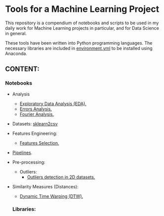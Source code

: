 # Tools for a Machine Learning Project

This repository is a compendium of notebooks and scripts to be used in my daily work for Machine Learning projects in particular, and for Data Science in general.

These tools have been written into Python programming languages. The necessary libraries are included in [environment.yml](https://github.com/jmquintana79/tools_mlproj/blob/master/environment.yml) to be installed using Anaconda.

## CONTENT:

### Notebooks

- Analysis
  - [Exploratory Data Analysis (EDA).](https://github.com/jmquintana79/tools_mlproj/tree/master/notebooks/analysis/EDA)
  - [Errors Analysis.](https://github.com/jmquintana79/tools_mlproj/tree/master/notebooks/analysis/errors)
  - [Fourier Analysis.](https://github.com/jmquintana79/tools_mlproj/tree/master/notebooks/analysis/fourier)
- Datasets: [sklearn2csv](https://github.com/jmquintana79/tools_mlproj/blob/master/notebooks/datasets/notebook-dataset-sklearn2csv.ipynb)
- Features Engineering:
  - [Features Selection.](https://github.com/jmquintana79/tools_mlproj/tree/master/notebooks/feature_engineering/selection)
- [Pipelines](https://github.com/jmquintana79/tools_mlproj/tree/master/notebooks/pipelines).
- Pre-processing:
  - Outliers:
    - [Outliers detection in 2D datasets.](https://github.com/jmquintana79/tools_mlproj/blob/master/notebooks/preprocessing/outliers/notebook-outliers_detection-2D.ipynb)
- Similarity Measures (Distances):
  - [Dynamic Time Warping (DTW).](https://github.com/jmquintana79/tools_mlproj/blob/master/notebooks/similarity/notebook-similarity_distance-Dynamic_Time_Warping-check.ipynb)

  ### Libraries:
